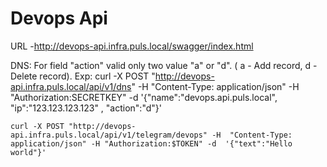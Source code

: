 # Devops Api
URL -http://devops-api.infra.puls.local/swagger/index.html

DNS:
    For field "action" valid only two value "a" or "d". ( a - Add record, d - Delete record).
Exp:
    curl -X POST "http://devops-api.infra.puls.local/api/v1/dns" -H  "Content-Type: application/json" -H "Authorization:SECRETKEY" -d  '{"name":"devops.api.puls.local", "ip":"123.123.123.123" , "action":"d"}'

    curl -X POST "http://devops-api.infra.puls.local/api/v1/telegram/devops" -H  "Content-Type: application/json" -H "Authorization:$TOKEN" -d  '{"text":"Hello world"}'